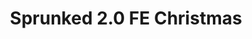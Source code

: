 ---
slug: sprunked-20-fe-christmas-1578
title: Sprunked 2.0 FE Christmas
description: "Sprunked 2.0 FE Christmas is an exciting online game. Play for free directly in your browser!"
icon: /images/popular_mods/Sprunked 2.0 FE Christmas.png
url: https://wowtbc.net/sprunkin/sprunked-fe-christmas/index.html
previewImage: /images/popular_mods/Sprunked 2.0 FE Christmas.png
type: popular mods

# SEO配置
seo:
  title: "Sprunked 2.0 FE Christmas - Play Free Online Game | Fun Browser Games"
  description: "Sprunked 2.0 FE Christmas - Play this fun online game for free in your browser. No download required!"
  ogImage: "/images/popular_mods/Sprunked 2.0 FE Christmas.png"
  keywords: "sprunked-20-fe-christmas-1578, online game, browser game, free game, popular mods game, play online"

videoUrls:
  - https://www.youtube.com/embed/example1
  - https://www.youtube.com/embed/example2

whyPlay:
  title: "Why Play Sprunked 2.0 FE Christmas?"
  items:
    - "Immersive Gameplay: Sprunked 2.0 FE Christmas offers an engaging and immersive gaming experience that will keep you entertained for hours"
    - "Challenging Levels: Test your skills with increasingly difficult challenges and obstacles"
    - "Beautiful Graphics: Enjoy stunning visuals and smooth animations that bring the game world to life"
    - "Regular Updates: New content and features are added regularly to keep the game fresh and exciting"
    - "Free to Play: Experience all the fun without spending a penny"
    - "Community Features: Connect with other players, share strategies, and compete for high scores"
    - "Cross-Platform: Play on any device with a web browser, no downloads required"

features:
  title: "Key Features of Sprunked 2.0 FE Christmas"
  image: "/images/popular_mods/Sprunked 2.0 FE Christmas.png"
  items:
    - "Intuitive Controls: Easy to learn controls make Sprunked 2.0 FE Christmas accessible for players of all skill levels"
    - "Multiple Game Modes: Enjoy various gameplay options that provide different challenges and experiences"
    - "Character Customization: Personalize your gaming experience with unique characters and items"
    - "Achievement System: Complete special tasks to earn rewards and recognition"
    - "Leaderboards: Compete with players worldwide and see who can achieve the highest scores"

characteristics:
  title: "Game Characteristics"
  image: "/images/popular_mods/Sprunked 2.0 FE Christmas.png"
  items:
    - "Genre: Popular mods game with elements of strategy and skill"
    - "Difficulty: Suitable for both casual gamers and those seeking a challenge"
    - "Play Time: Quick sessions or extended gameplay, depending on your preference"
    - "Art Style: Vibrant and engaging visuals that enhance the gaming experience"
    - "Sound Design: Immersive audio that complements the gameplay perfectly"

info: "Sprunked 2.0 FE Christmas is an exciting online game that offers players a unique and engaging gaming experience. With its intuitive controls, stunning visuals, and challenging gameplay, Sprunked 2.0 FE Christmas provides hours of entertainment for players of all ages and skill levels. Whether you're looking for a quick gaming session during a break or an extended play session, Sprunked 2.0 FE Christmas delivers an immersive experience that will keep you coming back for more. The game features multiple levels of increasing difficulty, ensuring that players are constantly challenged as they progress. With regular updates adding new content and features, Sprunked 2.0 FE Christmas remains fresh and exciting, providing endless entertainment options for its growing community of players."

howToPlayIntro: "Welcome to Sprunked 2.0 FE Christmas! This guide will walk you through the basics and help you master the game. Whether you're a beginner or looking to improve your skills, these tips and instructions will enhance your gaming experience."

howToPlaySteps:
  - title: "Getting Started"
    description: "Begin your Sprunked 2.0 FE Christmas adventure by familiarizing yourself with the controls. Use your keyboard or mouse to navigate through the game interface. The tutorial will guide you through the basic mechanics and help you understand the objectives."
  - title: "Understanding the Objectives"
    description: "In Sprunked 2.0 FE Christmas, your main goal is to progress through levels by completing specific objectives. Each level presents unique challenges that require different strategies and approaches."
  - title: "Mastering the Controls"
    description: "Practice using the controls to improve your precision and reaction time. Sprunked 2.0 FE Christmas requires quick reflexes and strategic thinking to overcome obstacles and defeat opponents."
  - title: "Utilizing Power-ups"
    description: "Collect power-ups throughout the game to enhance your abilities and overcome difficult challenges. Each power-up offers unique advantages that can be crucial for success."
  - title: "Developing Strategies"
    description: "As you progress in Sprunked 2.0 FE Christmas, develop effective strategies for different scenarios. Analyze patterns, anticipate challenges, and adapt your approach to maximize your performance."

faq:
  title: "Frequently Asked Questions about Sprunked 2.0 FE Christmas"
  items:
    - question: "Is Sprunked 2.0 FE Christmas free to play?"
      answer: "Yes, Sprunked 2.0 FE Christmas is completely free to play directly in your web browser. No downloads or purchases are required to enjoy the full game experience."
    - question: "Can I play Sprunked 2.0 FE Christmas on mobile devices?"
      answer: "Yes, Sprunked 2.0 FE Christmas is optimized for both desktop and mobile play. You can enjoy the game on any device with a web browser and internet connection."
    - question: "Are there any in-game purchases?"
      answer: "While Sprunked 2.0 FE Christmas is free to play, there may be optional in-game purchases available for cosmetic items or additional features that don't affect core gameplay."
    - question: "How often is Sprunked 2.0 FE Christmas updated?"
      answer: "The developers regularly update Sprunked 2.0 FE Christmas with new content, features, and improvements based on player feedback and game performance."
    - question: "Can I play Sprunked 2.0 FE Christmas offline?"
      answer: "Currently, Sprunked 2.0 FE Christmas requires an internet connection to play as it's a browser-based online game."
    - question: "Is Sprunked 2.0 FE Christmas suitable for children?"
      answer: "Yes, Sprunked 2.0 FE Christmas is designed to be family-friendly and suitable for players of all ages."
    - question: "How do I report bugs or issues?"
      answer: "If you encounter any problems while playing Sprunked 2.0 FE Christmas, you can report them through the game's support page or contact the developers directly through their website."
    - question: "Still Have Questions?"
      answer: "If you have additional questions about Sprunked 2.0 FE Christmas that aren't covered in this FAQ, please visit our support center or contact our customer service team for assistance."
---